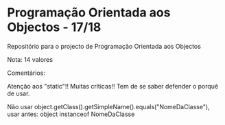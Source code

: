 # Programação Orientada aos Objectos - 17/18

Repositório para o projecto de Programação Orientada aos Objectos

Nota: 14 valores

Comentários:

Atenção aos "static"!! Muitas críticas!! Tem de se saber defender o porquê de usar.


Não usar object.getClass().getSimpleName().equals("NomeDaClasse"), usar antes: object instanceof NomeDaClasse

